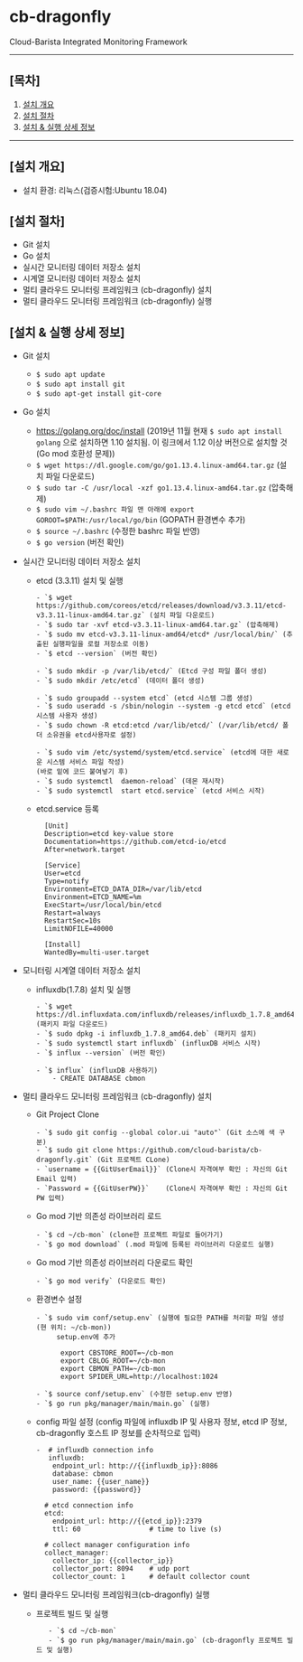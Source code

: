 
# cb-dragonfly
Cloud-Barista Integrated Monitoring Framework

***

## [목차]

1. [설치 개요](#설치-개요)
2. [설치 절차](#설치-절차)
3. [설치 & 실행 상세 정보](#설치--실행-상세-정보)

***


## [설치 개요]
- 설치 환경: 리눅스(검증시험:Ubuntu 18.04)

## [설치 절차]

- Git 설치
- Go 설치
- 실시간 모니터링 데이터 저장소 설치
- 시계열 모니터링 데이터 저장소 설치
- 멀티 클라우드 모니터링 프레임워크 (cb-dragonfly) 설치
- 멀티 클라우드 모니터링 프레임워크 (cb-dragonfly) 실행

## [설치 & 실행 상세 정보]

- Git 설치
  - `$ sudo apt update`
  - `$ sudo apt install git`
  - `$ sudo apt-get install git-core`

- Go 설치
  - https://golang.org/doc/install 
  (2019년 11월 현재 `$ sudo apt install golang` 으로 설치하면 1.10 설치됨. 이 링크에서 1.12 이상 버전으로 설치할 것(Go mod 호환성 문제))
  - `$ wget https://dl.google.com/go/go1.13.4.linux-amd64.tar.gz` (설치 파일 다운로드)
  - `$ sudo tar -C /usr/local -xzf go1.13.4.linux-amd64.tar.gz` (압축해제)
  - `$ sudo vim ~/.bashrc 파일 맨 아래에 export GOROOT=$PATH:/usr/local/go/bin` (GOPATH 환경변수 추가)
  - `$ source ~/.bashrc` (수정한 bashrc 파일 반영)
  - `$ go version` (버전 확인)

- 실시간 모니터링 데이터 저장소 설치
  - etcd (3.3.11) 설치 및 실행
  
        - `$ wget https://github.com/coreos/etcd/releases/download/v3.3.11/etcd-v3.3.11-linux-amd64.tar.gz` (설치 파일 다운로드)
        - `$ sudo tar -xvf etcd-v3.3.11-linux-amd64.tar.gz` (압축해제)
        - `$ sudo mv etcd-v3.3.11-linux-amd64/etcd* /usr/local/bin/` (추출된 실행파일을 로컬 저장소로 이동)
        - `$ etcd --version` (버전 확인)
    
        - `$ sudo mkdir -p /var/lib/etcd/` (Etcd 구성 파일 폴더 생성)
        - `$ sudo mkdir /etc/etcd` (데이터 폴더 생성)
    
        - `$ sudo groupadd --system etcd` (etcd 시스템 그룹 생성)
        - `$ sudo useradd -s /sbin/nologin --system -g etcd etcd` (etcd 시스템 사용자 생성)
        - `$ sudo chown -R etcd:etcd /var/lib/etcd/` (/var/lib/etcd/ 폴더 소유권을 etcd사용자로 설정)
    
        - `$ sudo vim /etc/systemd/system/etcd.service` (etcd에 대한 새로운 시스템 서비스 파일 작성)
        (바로 밑에 코드 붙여넣기 후)
        - `$ sudo systemctl  daemon-reload` (데몬 재시작)
        - `$ sudo systemctl  start etcd.service` (etcd 서비스 시작)
        
  - etcd.service 등록
          
          [Unit]
          Description=etcd key-value store
          Documentation=https://github.com/etcd-io/etcd
          After=network.target

          [Service]
          User=etcd
          Type=notify
          Environment=ETCD_DATA_DIR=/var/lib/etcd
          Environment=ETCD_NAME=%m
          ExecStart=/usr/local/bin/etcd
          Restart=always
          RestartSec=10s
          LimitNOFILE=40000

          [Install]
          WantedBy=multi-user.target


- 모니터링 시계열 데이터 저장소 설치

  - influxdb(1.7.8) 설치 및 실행
  
        - `$ wget https://dl.influxdata.com/influxdb/releases/influxdb_1.7.8_amd64.deb` (패키지 파일 다운로드)
        - `$ sudo dpkg -i influxdb_1.7.8_amd64.deb` (패키지 설치)
        - `$ sudo systemctl start influxdb` (influxDB 서비스 시작)
        - `$ influx --version` (버전 확인)
    
        - `$ influx` (influxDB 사용하기)
            - CREATE DATABASE cbmon

- 멀티 클라우드 모니터링 프레임워크 (cb-dragonfly) 설치

    - Git Project Clone

          - `$ sudo git config --global color.ui "auto"` (Git 소스에 색 구분)
          - `$ sudo git clone https://github.com/cloud-barista/cb-dragonfly.git` (Git 프로젝트 CLone)
          - `username = {{GitUserEmail}}` (Clone시 자격여부 확인 : 자신의 Git Email 입력)
          - `Password = {{GitUserPW}}`    (Clone시 자격여부 확인 : 자신의 Git PW 입력)
    
    - Go mod 기반 의존성 라이브러리 로드
          
          - `$ cd ~/cb-mon` (clone한 프로젝트 파일로 들어가기)
          - `$ go mod download` (.mod 파일에 등록된 라이브러리 다운로드 실행)
    
    - Go mod 기반 의존성 라이브러리 다운로드 확인
    
          - `$ go mod verify` (다운로드 확인)
    
    - 환경변수 설정
          
          - `$ sudo vim conf/setup.env` (실행에 필요한 PATH를 처리할 파일 생성  (현 위치: ~/cb-mon))
               setup.env에 추가
                
                export CBSTORE_ROOT=~/cb-mon
                export CBLOG_ROOT=~/cb-mon
                export CBMON_PATH=~/cb-mon
                export SPIDER_URL=http://localhost:1024
                
          - `$ source conf/setup.env` (수정한 setup.env 반영)         
          - `$ go run pkg/manager/main/main.go` (실행)
    
    - config 파일 설정 (config 파일에 influxdb IP 및 사용자 정보, etcd IP 정보, cb-dragonfly 호스트 IP 정보를 순차적으로 입력)
          
          -  # influxdb connection info
             influxdb:
              endpoint_url: http://{{influxdb_ip}}:8086
              database: cbmon
              user_name: {{user_name}}
              password: {{password}}

            # etcd connection info
            etcd:
              endpoint_url: http://{{etcd_ip}}:2379
              ttl: 60                 # time to live (s)

            # collect manager configuration info
            collect_manager:
              collector_ip: {{collector_ip}}
              collector_port: 8094    # udp port
              collector_count: 1      # default collector count
    

- 멀티 클라우드 모니터링 프레임워크(cb-dragonfly) 실행

     - 프로젝트 빌드 및 실행

              - `$ cd ~/cb-mon`
              - `$ go run pkg/manager/main/main.go` (cb-dragonfly 프로젝트 빌드 및 실행)
              

